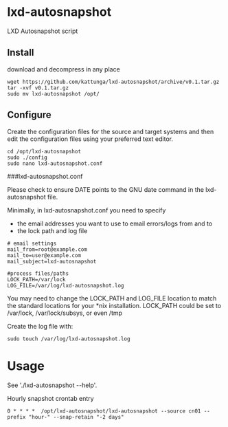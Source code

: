 # lxd-autosnapshot
LXD Autosnapshot script

Install
-------

download and decompress in any place
```
wget https://github.com/kattunga/lxd-autosnapshot/archive/v0.1.tar.gz
tar -xvf v0.1.tar.gz
sudo mv lxd-autosnapshot /opt/

```

Configure
---------

Create the configuration files for the source and target systems and then edit the configuration files using your preferred text editor.

```
cd /opt/lxd-autosnapshot
sudo ./config
sudo nano lxd-autosnapshot.conf  
```

###lxd-autosnapshot.conf

Please check to ensure DATE points to the GNU date command in the lxd-autosnapshot file.

Minimally, in lxd-autosnapshot.conf you need to specify 
* the email addresses you want to use to email errors/logs from and to 
* the lock path and log file

```
# email settings
mail_from=root@example.com
mail_to=user@example.com
mail_subject=lxd-autosnapshot

#process files/paths
LOCK_PATH=/var/lock
LOG_FILE=/var/log/lxd-autosnapshot.log
```
You may need to change the LOCK_PATH and LOG_FILE location to match the standard locations for your *nix installation.
LOCK_PATH could be set to /var/lock, /var/lock/subsys, or even /tmp

Create the log file with:
```
sudo touch /var/log/lxd-autosnapshot.log
```

Usage
=====

See './lxd-autosnapshot --help'.

Hourly snapshot crontab entry
```
0 * * * *  /opt/lxd-autosnapshot/lxd-autosnapshot --source cn01 --prefix "hour-" --snap-retain "-2 days" 
```



